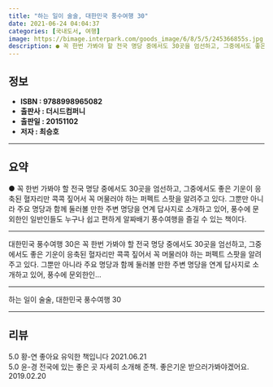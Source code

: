 ```yaml
---
title: "하는 일이 술술, 대한민국 풍수여행 30"
date: 2021-06-24 04:04:37
categories: [국내도서, 여행]
image: https://bimage.interpark.com/goods_image/6/8/5/5/245366855s.jpg
description: ● 꼭 한번 가봐야 할 전국 명당 중에서도 30곳을 엄선하고, 그중에서도 좋은 기운이 응축된 혈자리만 콕콕 짚어서 꼭 머물러야 하는 퍼펙트 스팟을 알려주고 있다. 그뿐만 아니라 주요 명당과 함께 둘러볼 만한 주변 명당을 연계 답사지로 소개하고 있어, 풍수에 문외한인 일반인들도 누구나
---
```


## **정보**

- **ISBN : 9788998965082**
- **출판사 : 더시드컴퍼니**
- **출판일 : 20151102**
- **저자 : 최승호**

------



## **요약**

●  꼭 한번 가봐야 할 전국 명당 중에서도 30곳을 엄선하고, 그중에서도 좋은 기운이 응축된 혈자리만 콕콕 짚어서 꼭 머물러야 하는 퍼펙트 스팟을 알려주고 있다. 그뿐만 아니라 주요 명당과 함께 둘러볼 만한 주변 명당을 연계 답사지로 소개하고 있어, 풍수에 문외한인 일반인들도 누구나 쉽고 편하게 알짜배기 풍수여행을 즐길 수 있는 책이다.

------

대한민국 풍수여행 30은  꼭 한번 가봐야 할 전국 명당 중에서도 30곳을 엄선하고, 그중에서도 좋은 기운이 응축된 혈자리만 콕콕 짚어서 꼭 머물러야 하는 퍼펙트 스팟을 알려주고 있다. 그뿐만 아니라 주요 명당과 함께 둘러볼 만한 주변 명당을 연계 답사지로 소개하고 있어, 풍수에 문외한인... 

------


하는 일이 술술, 대한민국 풍수여행 30 

------


## **리뷰** 

5.0 황-연 좋아요 유익한 책입니다 2021.06.21 <br/>5.0 윤-경 전국에 있는 좋은 곳 자세히 소개해 준책. 좋은기운 받으러가봐야겠어요. 2019.02.20 <br/>